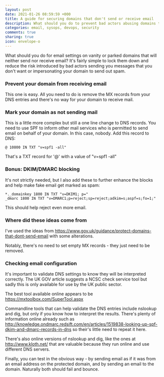```yaml
---
layout: post
date: 2021-01-26 08:59:59 +000
title: A guide for securing domains that don't send or receive email
description: What should you do to prevent bad actors abusing domains that don't send email.
categories: email, sysops, devops, security
comments: true
sharing: true
icon: envelope-o
---
```

What should you do for email settings on vanity or parked domains that will neither send nor receive email? It's fairly simple to lock them down and reduce the risk introduced by bad actors sending you messages that you don't want or impersonating your domain to send out spam.

### Prevent your domain from receiving email

This one is easy. All you need to do is remove the MX records from your DNS entries and there's no way for your domain to receive mail. 

### Mark your domain as not sending mail

This is a little more complex but still a one line change to DNS records. You need to use SPF to inform other mail services who is permitted to send email on behalf of your domain. In this case, nobody. Add this record to DNS:

    @ 10800 IN TXT "v=spf1 -all"

That's a TXT record for '@' with a value of "v=spf1 -all"

### Bonus: DKIM/DMARC blocking

It's not strictly needed, but I also add these to further enhance the blocks and help make fake email get marked as spam:

    *._domainkey 1800 IN TXT "v=DKIM1; p="
    _dmarc 1800 IN TXT "v=DMARC1;p=reject;sp=reject;adkim=s;aspf=s;fo=1;"

This should help reject even more email. 


### Where did these ideas come from

I've used the ideas from https://www.gov.uk/guidance/protect-domains-that-dont-send-email with some alterations. 

Notably, there's no need to set empty MX records - they just need to be removed.

### Checking email configuration

It's important to validate DNS settings to know they will be interpreted correctly. The UK GOV article suggests a NCSC check service tool but sadly this is only available for use by the UK public sector. 

The best tool available online appears to be https://mxtoolbox.com/SuperTool.aspx

Commandline tools that can help validate the DNS entries include nslookup and dig, but only if you know how to interpret the results. There's plenty of information online already such as http://knowledge.ondmarc.redsift.com/en/articles/1519838-looking-up-spf-dkim-and-dmarc-records-in-dns so their's little need to repeat it here.

There's also online versions of nslookup and dig, like the ones at http://www.kloth.net/ that are valuable because they run online and use different DNS servers. 

Finally, you can test in the obvious way - by sending email as if it was from an email address on the protected domain, and by sending an email to the domain. Naturally both should fail and bounce.

